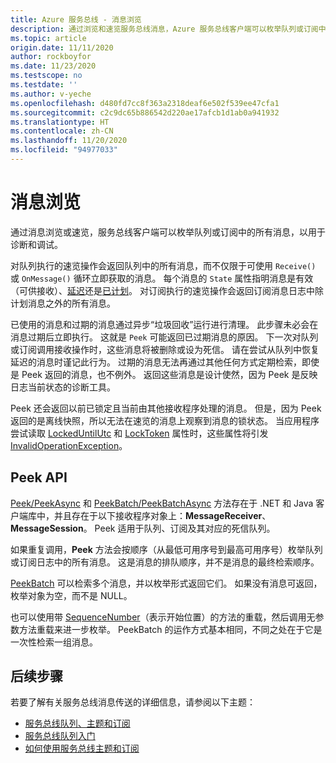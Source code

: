 ```yaml
---
title: Azure 服务总线 - 消息浏览
description: 通过浏览和速览服务总线消息，Azure 服务总线客户端可以枚举队列或订阅中的所有消息。
ms.topic: article
origin.date: 11/11/2020
author: rockboyfor
ms.date: 11/23/2020
ms.testscope: no
ms.testdate: ''
ms.author: v-yeche
ms.openlocfilehash: d480fd7cc8f363a2318deaf6e502f539ee47cfa1
ms.sourcegitcommit: c2c9dc65b886542d220ae17afcb1d1ab0a941932
ms.translationtype: HT
ms.contentlocale: zh-CN
ms.lasthandoff: 11/20/2020
ms.locfileid: "94977033"
---
```

# <a name="message-browsing"></a>消息浏览

通过消息浏览或速览，服务总线客户端可以枚举队列或订阅中的所有消息，以用于诊断和调试。

对队列执行的速览操作会返回队列中的所有消息，而不仅限于可使用 `Receive()` 或 `OnMessage()` 循环立即获取的消息。 每个消息的 `State` 属性指明消息是有效（可供接收）、[延迟](message-deferral.md)还是[已计划](message-sequencing.md)。 对订阅执行的速览操作会返回订阅消息日志中除计划消息之外的所有消息。 

已使用的消息和过期的消息通过异步“垃圾回收”运行进行清理。 此步骤未必会在消息过期后立即执行。 这就是 `Peek` 可能返回已过期消息的原因。 下一次对队列或订阅调用接收操作时，这些消息将被删除或设为死信。 请在尝试从队列中恢复延迟的消息时谨记此行为。 过期的消息无法再通过其他任何方式定期检索，即使是 Peek 返回的消息，也不例外。 返回这些消息是设计使然，因为 Peek 是反映日志当前状态的诊断工具。

Peek 还会返回以前已锁定且当前由其他接收程序处理的消息。 但是，因为 Peek 返回的是离线快照，所以无法在速览的消息上观察到消息的锁状态。 当应用程序尝试读取 [LockedUntilUtc](https://docs.azure.cn/dotnet/api/microsoft.azure.servicebus.message.systempropertiescollection.lockeduntilutc) 和 [LockToken](https://docs.azure.cn/dotnet/api/microsoft.azure.servicebus.message.systempropertiescollection.locktoken#Microsoft_Azure_ServiceBus_Message_SystemPropertiesCollection_LockToken) 属性时，这些属性将引发 [InvalidOperationException](https://docs.microsoft.com/dotnet/api/system.invalidoperationexception)。

<!--Not Available on https://docs.azure.cn/dotnet/api/system.invalidoperationexception-->

## <a name="peek-apis"></a>Peek API

[Peek/PeekAsync](https://docs.azure.cn/dotnet/api/microsoft.azure.servicebus.core.messagereceiver.peekasync#Microsoft_Azure_ServiceBus_Core_MessageReceiver_PeekAsync) 和 [PeekBatch/PeekBatchAsync](https://docs.azure.cn/dotnet/api/microsoft.servicebus.messaging.queueclient.peekbatchasync#Microsoft_ServiceBus_Messaging_QueueClient_PeekBatchAsync_System_Int64_System_Int32_) 方法存在于 .NET 和 Java 客户端库中，并且存在于以下接收程序对象上：**MessageReceiver**、**MessageSession**。 Peek 适用于队列、订阅及其对应的死信队列。

如果重复调用，**Peek** 方法会按顺序（从最低可用序号到最高可用序号）枚举队列或订阅日志中的所有消息。 这是消息的排队顺序，并不是消息的最终检索顺序。

[PeekBatch](https://docs.azure.cn/dotnet/api/microsoft.servicebus.messaging.queueclient.peekbatch#Microsoft_ServiceBus_Messaging_QueueClient_PeekBatch_System_Int32_) 可以检索多个消息，并以枚举形式返回它们。 如果没有消息可返回，枚举对象为空，而不是 NULL。

也可以使用带 [SequenceNumber](https://docs.azure.cn/dotnet/api/microsoft.azure.servicebus.message.systempropertiescollection.sequencenumber#Microsoft_Azure_ServiceBus_Message_SystemPropertiesCollection_SequenceNumber)（表示开始位置）的方法的重载，然后调用无参数方法重载来进一步枚举。 PeekBatch 的运作方式基本相同，不同之处在于它是一次性检索一组消息。

## <a name="next-steps"></a>后续步骤

若要了解有关服务总线消息传送的详细信息，请参阅以下主题：

* [服务总线队列、主题和订阅](service-bus-queues-topics-subscriptions.md)
* [服务总线队列入门](service-bus-dotnet-get-started-with-queues.md)
* [如何使用服务总线主题和订阅](service-bus-dotnet-how-to-use-topics-subscriptions.md)

<!-- Update_Description: update meta properties, wording update, update link -->